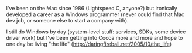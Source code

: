

I've been on the Mac since 1986 (Lightspeed C, anyone?) but ironically developed a career as a Windows programmer (never could find that Mac dev job, or someone else to start a company with).

I still do Windows by day (system-level stuff: services, S<nowiki/>DKs, some device driver work) but I've been getting into Cocoa more and more and hope to one day be living "the life" (http://daringfireball.net/2005/10/the_life)
